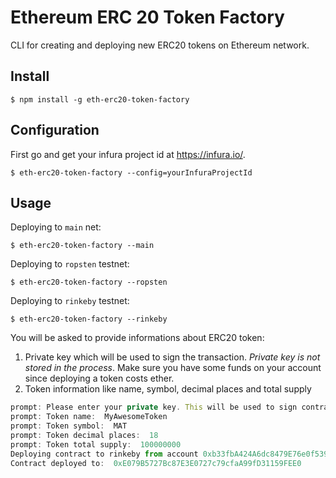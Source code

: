 # Ethereum ERC 20 Token Factory
CLI for creating and deploying new ERC20 tokens on Ethereum network.

## Install
```
$ npm install -g eth-erc20-token-factory
```

## Configuration
First go and get your infura project id at https://infura.io/.
```
$ eth-erc20-token-factory --config=yourInfuraProjectId
```

## Usage
Deploying to `main` net:
```
$ eth-erc20-token-factory --main
```

Deploying to `ropsten` testnet:
```
$ eth-erc20-token-factory --ropsten
```

Deploying to `rinkeby` testnet:
```
$ eth-erc20-token-factory --rinkeby
```

You will be asked to provide informations about ERC20 token:
1. Private key which will be used to sign the transaction. *Private key is not stored in the process*. Make sure you have some funds on your account since deploying a token costs ether.
2. Token information like name, symbol, decimal places and total supply

```javascript
prompt: Please enter your private key. This will be used to sign contract transaction.:
prompt: Token name:  MyAwesomeToken
prompt: Token symbol:  MAT
prompt: Token decimal places:  18
prompt: Token total supply:  100000000
Deploying contract to rinkeby from account 0xb33fbA424A6dc8479E76e0f539615Bf85dC52840
Contract deployed to:  0xE079B5727Bc87E3E0727c79cfaA99fD31159FEE0
```
